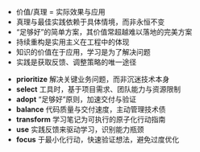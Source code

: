 
- 价值/真理 = 实际效果与应用
- 真理与最佳实践依赖于具体情境，而非永恒不变
- “足够好”的简单方案，其价值常超越难以落地的完美方案
- 持续重构是实用主义在工程中的体现
- 知识的价值在于应用，学习是为了解决问题
- 实践是获取反馈、调整策略的唯一途径
* **prioritize** 解决关键业务问题，而非沉迷技术本身
* **select** 工具时，基于项目需求、团队能力与资源限制
* **adopt** “足够好”原则，加速交付与验证
* **balance** 代码质量与交付速度，主动管理技术债
* **transform** 学习笔记为可执行的原子化行动指南
* **use** 实践反馈来驱动学习，识别能力瓶颈
* **focus** 于最小化行动，快速验证想法，避免过度优化
